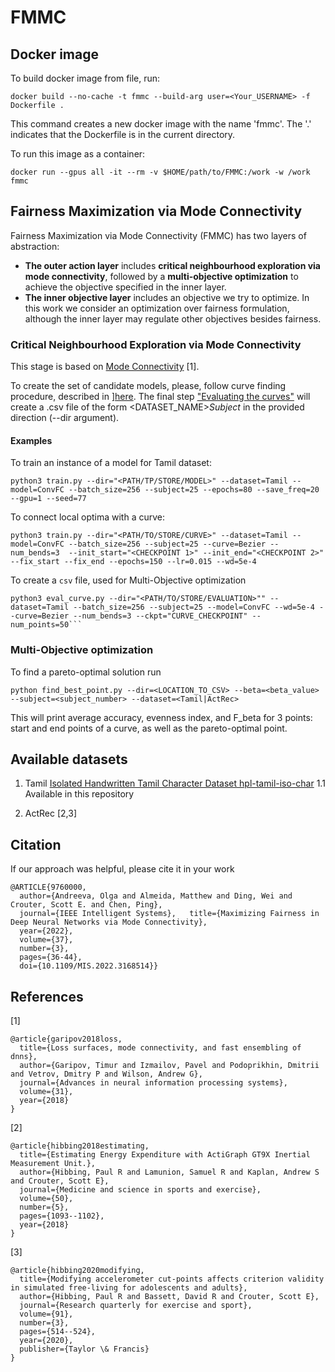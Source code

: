 # FMMC

## Docker image

To build docker image from file, run:

```
docker build --no-cache -t fmmc --build-arg user=<Your_USERNAME> -f Dockerfile .
```

This command creates a new docker image with the name 'fmmc'. The '.' indicates that the Dockerfile is in the current directory.

To run this image as a container:
```
docker run --gpus all -it --rm -v $HOME/path/to/FMMC:/work -w /work fmmc
```

## Fairness Maximization via Mode Connectivity

Fairness Maximization via Mode Connectivity (FMMC) has two layers of abstraction: 

- **The outer action layer** includes **critical neighbourhood exploration via mode connectivity**, followed by a **multi-objective optimization** to achieve the objective specified in the inner layer. 
- **The inner objective layer** includes an objective we try to optimize. In this work we consider an optimization over fairness formulation, although the inner layer may regulate other objectives besides fairness. 

### Critical Neighbourhood Exploration via Mode Connectivity

This stage is based on [Mode Connectivity](https://github.com/timgaripov/dnn-mode-connectivity) [1].

To create the set of candidate models, please, follow curve finding procedure, described in ][here](https://github.com/timgaripov/dnn-mode-connectivity#curve-finding). The final step ["Evaluating the curves"]("https://github.com/timgaripov/dnn-mode-connectivity#evaluating-the-curves") will create a .csv file of the form <DATASET_NAME>_Subject_<NUMBER> in the provided direction (--dir argument).
 
#### Examples
To train an instance of a model for Tamil dataset:<br>
  
  ```
  python3 train.py --dir="<PATH/TP/STORE/MODEL>" --dataset=Tamil --model=ConvFC --batch_size=256 --subject=25 --epochs=80 --save_freq=20  --gpu=1 --seed=77
  ```
  
To connect local optima with a curve: <br>
  ``` 
  python3 train.py --dir="<PATH/TO/STORE/CURVE>" --dataset=Tamil --model=ConvFC --batch_size=256 --subject=25 --curve=Bezier --num_bends=3  --init_start="<CHECKPOINT 1>" --init_end="<CHECKPOINT 2>" --fix_start --fix_end --epochs=150 --lr=0.015 --wd=5e-4 
  ```

To create a `csv` file, used for Multi-Objective optimization <br>
  
  ```
  python3 eval_curve.py --dir="<PATH/TO/STORE/EVALUATION>"" --dataset=Tamil --batch_size=256 --subject=25 --model=ConvFC --wd=5e-4 --curve=Bezier --num_bends=3 --ckpt="CURVE_CHECKPOINT" --num_points=50```
  ```

### Multi-Objective optimization

To find a pareto-optimal solution run <br>
```
python find_best_point.py --dir=<LOCATION_TO_CSV> --beta=<beta_value> --subject=<subject_number> --dataset=<Tamil|ActRec> 
```

This will print average accuracy, evenness index, and F_beta for 3 points: start and end points of a curve, as well as the pareto-optimal point.

## Available datasets

1. Tamil [Isolated Handwritten Tamil Character Dataset hpl-tamil-iso-char](http://shiftleft.com/mirrors/www.hpl.hp.com/india/research/penhw-resources/tamil-iso-char.html)
  1.1 Available in this repository

2. ActRec [2,3]
  
## Citation
  
If our approach was helpful, please cite it in your work
  
  ```
  @ARTICLE{9760000,  
    author={Andreeva, Olga and Almeida, Matthew and Ding, Wei and Crouter, Scott E. and Chen, Ping},  
    journal={IEEE Intelligent Systems},   title={Maximizing Fairness in Deep Neural Networks via Mode Connectivity},   
    year={2022},  
    volume={37},  
    number={3},  
    pages={36-44},  
    doi={10.1109/MIS.2022.3168514}}
  ```

## References
[1]
```
@article{garipov2018loss,
  title={Loss surfaces, mode connectivity, and fast ensembling of dnns},
  author={Garipov, Timur and Izmailov, Pavel and Podoprikhin, Dmitrii and Vetrov, Dmitry P and Wilson, Andrew G},
  journal={Advances in neural information processing systems},
  volume={31},
  year={2018}
}

```
[2]
```
@article{hibbing2018estimating,
  title={Estimating Energy Expenditure with ActiGraph GT9X Inertial Measurement Unit.},
  author={Hibbing, Paul R and Lamunion, Samuel R and Kaplan, Andrew S and Crouter, Scott E},
  journal={Medicine and science in sports and exercise},
  volume={50},
  number={5},
  pages={1093--1102},
  year={2018}
}
```
[3]
```
@article{hibbing2020modifying,
  title={Modifying accelerometer cut-points affects criterion validity in simulated free-living for adolescents and adults},
  author={Hibbing, Paul R and Bassett, David R and Crouter, Scott E},
  journal={Research quarterly for exercise and sport},
  volume={91},
  number={3},
  pages={514--524},
  year={2020},
  publisher={Taylor \& Francis}
}
```

